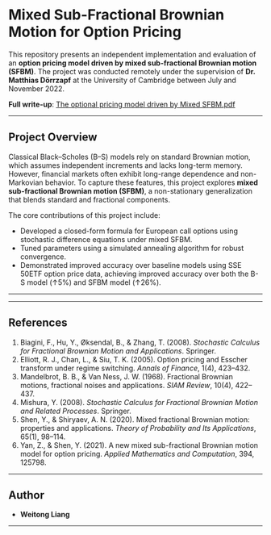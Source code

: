 # Mixed Sub-Fractional Brownian Motion for Option Pricing

This repository presents an independent implementation and evaluation of an **option pricing model driven by mixed sub-fractional Brownian motion (SFBM)**. The project was conducted remotely under the supervision of **Dr. Matthias Dörrzapf** at the University of Cambridge between July and November 2022.

 **Full write-up**: [The optional pricing model driven by Mixed SFBM.pdf](./The%20optional%20pricing%20model%20driven%20by%20Mixed%20sfbm.pdf)

---

## Project Overview

Classical Black–Scholes (B–S) models rely on standard Brownian motion, which assumes independent increments and lacks long-term memory. However, financial markets often exhibit long-range dependence and non-Markovian behavior. To capture these features, this project explores **mixed sub-fractional Brownian motion (SFBM)**, a non-stationary generalization that blends standard and fractional components.

The core contributions of this project include:

-  Developed a closed-form formula for European call options using stochastic difference equations under mixed SFBM.
-  Tuned parameters using a simulated annealing algorithm for robust convergence.
-  Demonstrated improved accuracy over baseline models using SSE 50ETF option price data, achieving improved accuracy over both the B-S model (↑5%) and SFBM model (↑26%).

---
---

## References

1. Biagini, F., Hu, Y., Øksendal, B., & Zhang, T. (2008). *Stochastic Calculus for Fractional Brownian Motion and Applications*. Springer.
2. Elliott, R. J., Chan, L., & Siu, T. K. (2005). Option pricing and Esscher transform under regime switching. *Annals of Finance*, 1(4), 423–432.
3. Mandelbrot, B. B., & Van Ness, J. W. (1968). Fractional Brownian motions, fractional noises and applications. *SIAM Review*, 10(4), 422–437.
4. Mishura, Y. (2008). *Stochastic Calculus for Fractional Brownian Motion and Related Processes*. Springer.
5. Shen, Y., & Shiryaev, A. N. (2020). Mixed fractional Brownian motion: properties and applications. *Theory of Probability and Its Applications*, 65(1), 98–114.
6. Yan, Z., & Shen, Y. (2021). A new mixed sub-fractional Brownian motion model for option pricing. *Applied Mathematics and Computation*, 394, 125798.

---

## Author

- **Weitong Liang**

---
